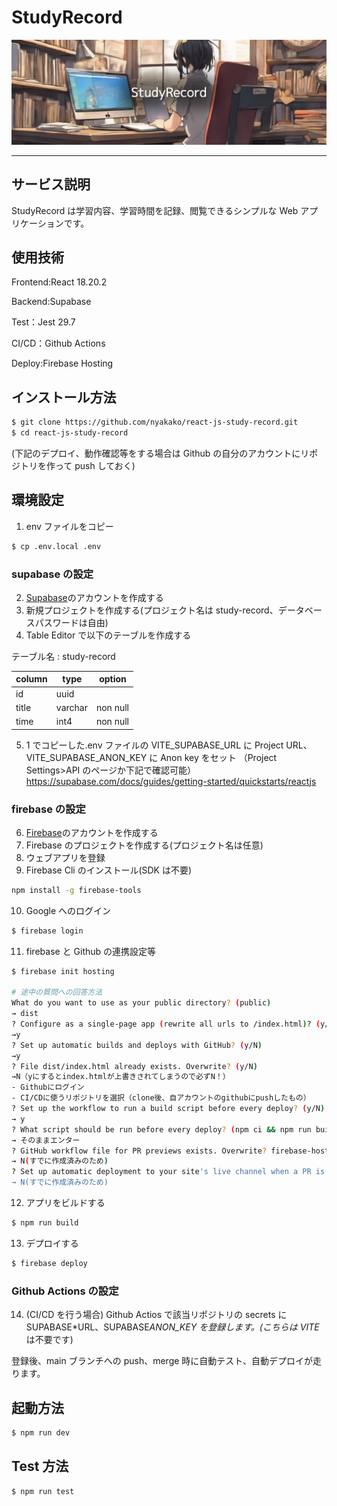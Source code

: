 # StudyRecord

![main](/docs/images/main.jpg)

---

## サービス説明

StudyRecord は学習内容、学習時間を記録、閲覧できるシンプルな Web アプリケーションです。

## 使用技術

Frontend:React 18.20.2

Backend:Supabase

Test：Jest 29.7

CI/CD：Github Actions

Deploy:Firebase Hosting

## インストール方法

```bash
$ git clone https://github.com/nyakako/react-js-study-record.git
$ cd react-js-study-record
```

(下記のデプロイ、動作確認等をする場合は Github の自分のアカウントにリポジトリを作って push しておく)

## 環境設定

1. env ファイルをコピー

```bash
$ cp .env.local .env
```

### supabase の設定

2. [Supabase](https://supabase.com/)のアカウントを作成する
3. 新規プロジェクトを作成する(プロジェクト名は study-record、データベースパスワードは自由)
4. Table Editor で以下のテーブルを作成する

テーブル名 : study-record

| column | type    | option   |
| ------ | ------- | -------- |
| id     | uuid    |          |
| title  | varchar | non null |
| time   | int4    | non null |

5. 1 でコピーした.env ファイルの
   VITE_SUPABASE_URL に Project URL、
   VITE_SUPABASE_ANON_KEY に Anon key をセット
   （Project Settings>API のページか下記で確認可能）
   https://supabase.com/docs/guides/getting-started/quickstarts/reactjs

### firebase の設定

6. [Firebase](https://firebase.google.com/?hl=ja)のアカウントを作成する
7. Firebase のプロジェクトを作成する(プロジェクト名は任意)
8. ウェブアプリを登録
9. Firebase Cli のインストール(SDK は不要)

```bash
npm install -g firebase-tools
```

10. Google へのログイン

```bash
$ firebase login
```

11. firebase と Github の連携設定等

```bash
$ firebase init hosting

# 途中の質問への回答方法
What do you want to use as your public directory? (public)
→ dist
? Configure as a single-page app (rewrite all urls to /index.html)? (y/N)
→y
? Set up automatic builds and deploys with GitHub? (y/N)
→y
? File dist/index.html already exists. Overwrite? (y/N)
→N（yにするとindex.htmlが上書きされてしまうので必ずN！）
- Githubにログイン
- CI/CDに使うリポジトリを選択（clone後、自アカウントのgithubにpushしたもの）
? Set up the workflow to run a build script before every deploy? (y/N)
→ y
? What script should be run before every deploy? (npm ci && npm run build)
→ そのままエンター
? GitHub workflow file for PR previews exists. Overwrite? firebase-hosting-pull-request.yml (y/N)
→ N(すでに作成済みのため)
? Set up automatic deployment to your site's live channel when a PR is merged? (Y/n)
→ N(すでに作成済みのため)
```

12. アプリをビルドする

```bash
$ npm run build
```

13. デプロイする

```bash
$ firebase deploy
```

### Github Actions の設定

14. (CI/CD を行う場合)
    Github Actios で該当リポジトリの secrets に SUPABASE\*URL、SUPABASE*ANON_KEY を登録します。(こちらは VITE*は不要です)

登録後、main ブランチへの push、merge 時に自動テスト、自動デプロイが走ります。

## 起動方法

```bash
$ npm run dev
```

## Test 方法

```bash
$ npm run test
```
